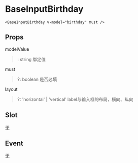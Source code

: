 # BaseInputBirthday
```
<BaseInputBirthday v-model="birthday" must />
```

## Props
modelValue
>: string 绑定值

  must
  >?: boolean 是否必填

  layout
  >?: 'horizontal' | 'vertical' label与输入框的布局，横向、纵向

## Slot
无

## Event
无
